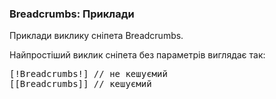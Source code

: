 
<meta http-equiv="Content-Type" content="text/html; charset=utf-8">
<h3>Breadcrumbs: Приклади </h3> 
Приклади виклику сніпета Breadcrumbs.	
<br>
<p>Найпростіший виклик сніпета без параметрів виглядає так:</p>
<pre class="brush: html;">[!Breadcrumbs!] // не кешуємий
[[Breadcrumbs]] // кешуємий</pre>